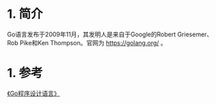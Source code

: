 # 1. 简介

Go语言发布于2009年11月，其发明人是来自于Google的Robert Griesemer、Rob Pike和Ken Thompson。官网为 https://golang.org/ 。



# 1. 参考

[《Go程序设计语言》](https://book.douban.com/subject/27044219/)

